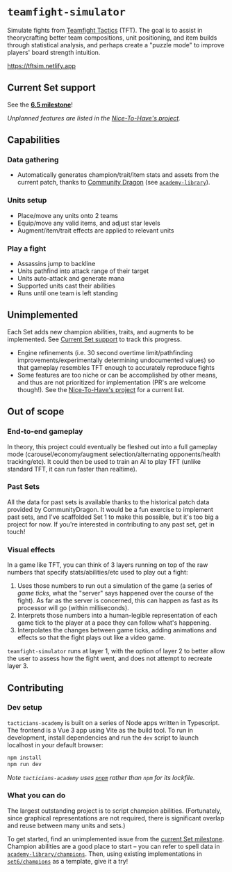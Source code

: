 # `teamfight-simulator`

Simulate fights from [Teamfight Tactics](https://teamfighttactics.leagueoflegends.com/en-us/) (TFT). The goal is to assist in theorycrafting better team compositions, unit positioning, and item builds through statistical analysis, and perhaps create a "puzzle mode" to improve players' board strength intuition.

https://tftsim.netlify.app

## Current Set support

See the **[6.5 milestone](https://github.com/tacticians-academy/teamfight-simulator/milestone/1)**!

_Unplanned features are listed in the [Nice-To-Have's project](https://github.com/orgs/tacticians-academy/projects/2)._

## Capabilities

### Data gathering
- Automatically generates champion/trait/item stats and assets from the current patch, thanks to [Community Dragon](https://communitydragon.org) (see [`academy-library`](https://github.com/tacticians-academy/academy-library?ts=2)).

### Units setup
- Place/move any units onto 2 teams
- Equip/move any valid items, and adjust star levels
- Augment/item/trait effects are applied to relevant units

### Play a fight
- Assassins jump to backline
- Units pathfind into attack range of their target
- Units auto-attack and generate mana
- Supported units cast their abilities
- Runs until one team is left standing

## Unimplemented

Each Set adds new champion abilities, traits, and augments to be implemented. See [Current Set support](#current-set-support) to track this progress.

- Engine refinements (i.e. 30 second overtime limit/pathfinding improvements/experimentally determining undocumented values) so that gameplay resembles TFT enough to accurately reproduce fights
- Some features are too niche or can be accomplished by other means, and thus are not prioritized for implementation (PR's are welcome though!). See the [Nice-To-Have's project](https://github.com/orgs/tacticians-academy/projects/2) for a current list.

## Out of scope

### End-to-end gameplay
In theory, this project could eventually be fleshed out into a full gameplay mode (carousel/economy/augment selection/alternating opponents/health tracking/etc). It could then be used to train an AI to play TFT (unlike standard TFT, it can run faster than realtime).

### Past Sets
All the data for past sets is available thanks to the historical patch data provided by CommunityDragon. It would be a fun exercise to implement past sets, and I've scaffolded Set 1 to make this possible, but it's too big a project for now. If you're interested in contributing to any past set, get in touch!

### Visual effects
In a game like TFT, you can think of 3 layers running on top of the raw numbers that specify stats/abilities/etc used to play out a fight:
1. Uses those numbers to run out a simulation of the game (a series of _game ticks_, what the "server" says happened over the course of the fight). As far as the server is concerned, this can happen as fast as its processor will go (within milliseconds).
2. Interprets those numbers into a human-legible representation of each game tick to the player at a pace they can follow what's happening.
3. Interpolates the changes between game ticks, adding animations and effects so that the fight plays out like a video game.

`teamfight-simulator` runs at layer 1, with the option of layer 2 to better allow the user to assess how the fight went, and does not attempt to recreate layer 3.

## Contributing

### Dev setup

`tacticians-academy` is built on a series of Node apps written in Typescript. The frontend is a Vue 3 app using Vite as the build tool. To run in development, install dependencies and run the `dev` script to launch localhost in your default browser:

```sh
npm install
npm run dev
```

_Note `tacticians-academy` uses [`pnpm`](https://pnpm.io) rather than `npm` for its lockfile._

### What you can do

The largest outstanding project is to script champion abilities. (Fortunately, since graphical representations are not required, there is significant overlap and reuse between many units and sets.)

To get started, find an unimplemented issue from the [current Set milestone](#current-set-support). Champion abilities are a good place to start – you can refer to spell data in [`academy-library/champions`](https://github.com/tacticians-academy/academy-library/blob/main/dist/set6/champions.ts?ts=2). Then, using existing implementations in [`set6/champions`](src/data/set6/champions.ts?ts=2) as a template, give it a try!
